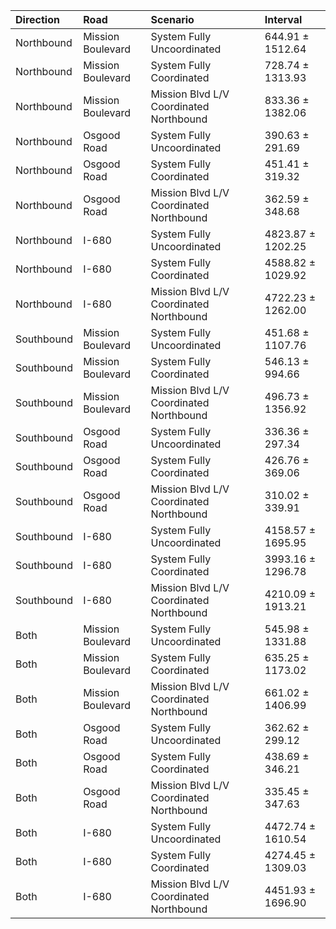 | Direction   | Road              | Scenario                                | Interval          |
|:------------|:------------------|:----------------------------------------|:------------------|
| Northbound  | Mission Boulevard | System Fully Uncoordinated              | 644.91 ± 1512.64  |
| Northbound  | Mission Boulevard | System Fully Coordinated                | 728.74 ± 1313.93  |
| Northbound  | Mission Boulevard | Mission Blvd L/V Coordinated Northbound | 833.36 ± 1382.06  |
| Northbound  | Osgood Road       | System Fully Uncoordinated              | 390.63 ± 291.69   |
| Northbound  | Osgood Road       | System Fully Coordinated                | 451.41 ± 319.32   |
| Northbound  | Osgood Road       | Mission Blvd L/V Coordinated Northbound | 362.59 ± 348.68   |
| Northbound  | I-680             | System Fully Uncoordinated              | 4823.87 ± 1202.25 |
| Northbound  | I-680             | System Fully Coordinated                | 4588.82 ± 1029.92 |
| Northbound  | I-680             | Mission Blvd L/V Coordinated Northbound | 4722.23 ± 1262.00 |
| Southbound  | Mission Boulevard | System Fully Uncoordinated              | 451.68 ± 1107.76  |
| Southbound  | Mission Boulevard | System Fully Coordinated                | 546.13 ± 994.66   |
| Southbound  | Mission Boulevard | Mission Blvd L/V Coordinated Northbound | 496.73 ± 1356.92  |
| Southbound  | Osgood Road       | System Fully Uncoordinated              | 336.36 ± 297.34   |
| Southbound  | Osgood Road       | System Fully Coordinated                | 426.76 ± 369.06   |
| Southbound  | Osgood Road       | Mission Blvd L/V Coordinated Northbound | 310.02 ± 339.91   |
| Southbound  | I-680             | System Fully Uncoordinated              | 4158.57 ± 1695.95 |
| Southbound  | I-680             | System Fully Coordinated                | 3993.16 ± 1296.78 |
| Southbound  | I-680             | Mission Blvd L/V Coordinated Northbound | 4210.09 ± 1913.21 |
| Both        | Mission Boulevard | System Fully Uncoordinated              | 545.98 ± 1331.88  |
| Both        | Mission Boulevard | System Fully Coordinated                | 635.25 ± 1173.02  |
| Both        | Mission Boulevard | Mission Blvd L/V Coordinated Northbound | 661.02 ± 1406.99  |
| Both        | Osgood Road       | System Fully Uncoordinated              | 362.62 ± 299.12   |
| Both        | Osgood Road       | System Fully Coordinated                | 438.69 ± 346.21   |
| Both        | Osgood Road       | Mission Blvd L/V Coordinated Northbound | 335.45 ± 347.63   |
| Both        | I-680             | System Fully Uncoordinated              | 4472.74 ± 1610.54 |
| Both        | I-680             | System Fully Coordinated                | 4274.45 ± 1309.03 |
| Both        | I-680             | Mission Blvd L/V Coordinated Northbound | 4451.93 ± 1696.90 |